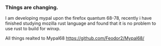 ### Things are changing.

I am developing mypal upon the firefox quantum 68-78, recently i have finished studying mozilla rust language and found that it is no problem to use rust to build for winxp.
 
All things realted to Mypal68 https://github.com/Feodor2/Mypal68/

